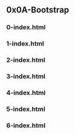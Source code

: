 ## 0x0A-Bootstrap
### 0-index.html
### 1-index.html
### 2-index.html
### 3-index.html
### 4-index.html
### 5-index.html
### 6-index.html
